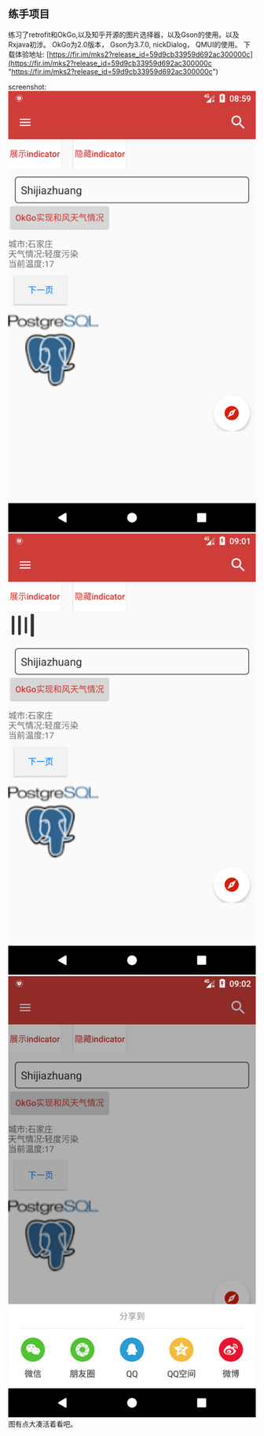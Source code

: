 ## 练手项目 ##
练习了retrofit和OkGo,以及知乎开源的图片选择器，以及Gson的使用。以及Rxjava初涉。
OkGo为2.0版本，
Gson为3.7.0, 
nickDialog，
QMUI的使用。
下载体验地址: [https://fir.im/mks2?release_id=59d9cb33959d692ac300000c](https://fir.im/mks2?release_id=59d9cb33959d692ac300000c "https://fir.im/mks2?release_id=59d9cb33959d692ac300000c")

screenshot:
![](https://github.com/adustdu2015/DemoTest/blob/master/screenshot/image.png?raw=true)
![](https://github.com/adustdu2015/DemoTest/blob/master/screenshot/image2.png?raw=true)
![](https://github.com/adustdu2015/DemoTest/blob/master/screenshot/image3.png?raw=true)
图有点大凑活着看吧。